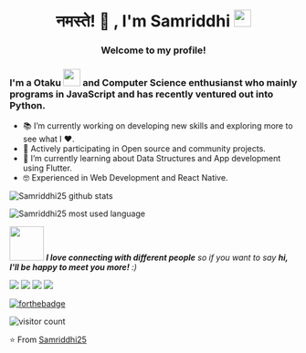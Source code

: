 
<h1 align="center">नमस्ते! 🙏 , I'm Samriddhi <img src="https://media.giphy.com/media/WUlplcMpOCEmTGBtBW/giphy.gif" width="30"> </h1>
<h3 align="center">Welcome to my profile!</h3>
<!-- <img align='right' src="https://media.giphy.com/media/ieyl9zmCjO4b4t6qoY/giphy.gif" width="230">
 -->

### I'm a Otaku <img src="https://media.giphy.com/media/VgCDAzcKvsR6OM0uWg/giphy.gif" width="30"> and Computer Science enthusianst who mainly programs in JavaScript and has recently ventured out into Python.

- 📚 I’m currently working on developing new skills and exploring more to see what I ❤. 
- 👯 Actively participating in Open source and community projects.
- 🌱 I’m currently learning about Data Structures and App development using Flutter.
- 🤓 Experienced in Web Development and React Native.

![Samriddhi25 github stats](https://github-readme-stats.vercel.app/api?username=Samriddhi25&show_icons=truee)

![Samriddhi25 most used language](https://github-readme-stats.vercel.app/api/top-langs/?username=Samriddhi25)

<img src="https://media.giphy.com/media/LnQjpWaON8nhr21vNW/giphy.gif" width="60"> <em><b>I love connecting with different people</b> so if you want to say <b>hi, I'll be happy to meet you more!</b> :)</em>

<!-- 
![Samriddhi25 github stats](https://github-readme-stats.vercel.app/api?username=Samriddhi25&show_icons=true&title_color=fff&icon_color=79ff97&text_color=9f9f9f&bg_color=151515)

<p align="center"> 

  Visitor count<br>
  <img src="https://profile-counter.glitch.me/Samriddhi25/count.svg" />  🔭
</p>

-->

[![](https://img.shields.io/badge/LinkedIn-samriddhiagarwal25-blue)](https://www.linkedin.com/in/samriddhiagarwal25/)
[![](https://img.shields.io/badge/Gmail-samriddhiagarwal12.com-red)](mailto:samriddhiagarwal12.com)
[![](https://img.shields.io/badge/Twitter-AgSamriddhi25-brightgreen)](https://twitter.com/SamriddhiAg25)
[![](https://img.shields.io/badge/Instagram-samriddhiagarwal25-ff69b4)](https://www.instagram.com/samriddhiagarwal25/)

[![forthebadge](https://forthebadge.com/images/badges/built-with-love.svg)](https://forthebadge.com) 

![visitor count](https://komarev.com/ghpvc/?username=Samriddhi25)

⭐️ From [Samriddhi25](https://github.com/Samriddhi25)

